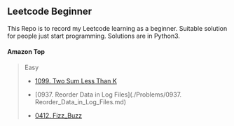 ## Leetcode Beginner

This Repo is to record my Leetcode learning as a beginner. Suitable solution for people just start programming. Solutions are in Python3.



#### Amazon Top
>Easy
>- [1099. Two Sum Less Than K](./Problems/1099.Two_Sum_Less_Than_K.md)
>
>- [0937. Reorder Data in Log Files](./Problems/0937. Reorder_Data_in_Log_Files.md)
>
>- [0412. Fizz_Buzz](./Problems/0412.Fizz_Buzz.md)
>
>  

